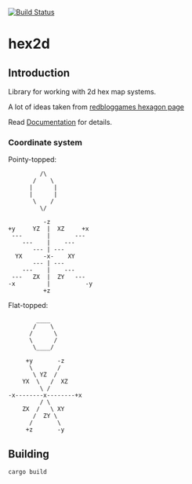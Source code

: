 [![Build Status](https://travis-ci.org/dpc/hex2d-rs.svg?branch=master)](https://travis-ci.org/dpc/hex2d-rs)

# hex2d

## Introduction

Library for working with 2d hex map systems.

A lot of ideas taken from [redbloggames hexagon page][hexagon]

[hexagon]: http://www.redblobgames.com/grids/hexagons/

Read [Documentation](//dpc.github.io/hex2d-rs/doc) for details.


### Coordinate system

Pointy-topped:

             /\
           /    \
          |      |
          |      |
           \    /
             \/

              -z
    +y     YZ  |  XZ     +x
     ---       |       ---
        ---    |    ---
           --- | ---
      YX      -x-    XY
           --- | ---
        ---    |    ---
     ---   ZX  |  ZY   ---
    -x         |          -y
              +z

Flat-topped:

            ____
           /    \
          /      \
          \      /
           \____/

         +y       -z
          \       /
           \ YZ  /
        YX  \   /  XZ
             \ /
    -x--------x--------+x
             / \
        ZX  /   \ XY
           /  ZY \
          /       \
         +z       -y

## Building

    cargo build
